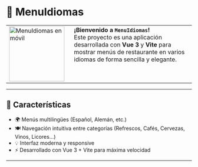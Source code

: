 # 📱 MenuIdiomas

<table>
  <tr>
    <td style="vertical-align: top; width: 160px;">
      <img src="public/Foto-movil.jpeg" alt="MenuIdiomas en móvil" width="150"/>
    </td>
    <td style="vertical-align: top;">
      <b>¡Bienvenido a <code>MenuIdiomas</code>!</b><br>
      Este proyecto es una aplicación desarrollada con <b>Vue 3</b> y <b>Vite</b> para mostrar menús de restaurante en varios idiomas de forma sencilla y elegante.
    </td>
  </tr>
</table>

---

## 🚀 Características

- 🌍 Menús multilingües (Español, Alemán, etc.)
- 🍽️ Navegación intuitiva entre categorías (Refrescos, Cafés, Cervezas, Vinos, Licores...)
- 💡 Interfaz moderna y responsive
- ⚡️ Desarrollado con Vue 3 + Vite para máxima velocidad

---

